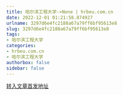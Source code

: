 ```yaml
---
title: 哈尔滨工程大学->None | hrbeu.com.cn
date: 2022-12-01 01:21:58.874927
urlname: 3297d6e4fc2188a67a79ff6bf95613e8
slug: 3297d6e4fc2188a67a79ff6bf95613e8
tags: 
- 哈尔滨工程大学
categories:
- hrbeu.com.cn
- 哈尔滨工程大学
authorbox: false
sidebar: false
---
```





[转入文章首发地址](http://news.hrbeu.edu.cn/zt/rcdwjswlt.htm)